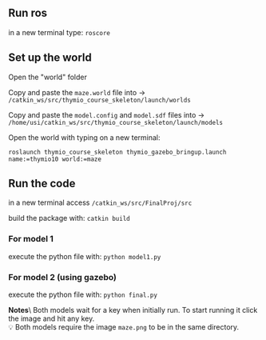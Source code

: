 
## Run ros
in a new terminal type: `roscore`

## Set up the world 

Open the "world" folder

Copy and paste the `maze.world` file into  ->  `/catkin_ws/src/thymio_course_skeleton/launch/worlds`

Copy and paste the `model.config` and `model.sdf` files into -> `/home/usi/catkin_ws/src/thymio_course_skeleton/launch/models`

Open the world with typing on a new terminal: 

```roslaunch thymio_course_skeleton thymio_gazebo_bringup.launch name:=thymio10 world:=maze```


## Run the code
in a new terminal access `/catkin_ws/src/FinalProj/src`

build the package with:
```catkin build```

### For model 1 
execute the python file with:
```python model1.py```

### For model 2 (using gazebo)
execute the python file with:
```python final.py```

**Notes**\ 
Both models wait for a key when initially run. To start running it click the image and hit any key. \
:bulb: Both models require the image `maze.png` to be in the same directory. 


